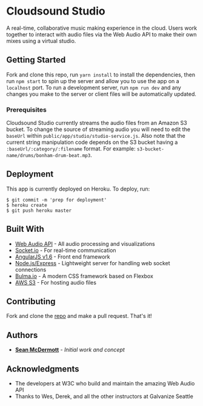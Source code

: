 # Cloudsound Studio

A real-time, collaborative music making experience in the cloud. Users work together to interact with audio files via the Web Audio API to make their own mixes using a virtual studio.

## Getting Started

Fork and clone this repo, run `yarn install` to install the dependencies, then run `npm start` to spin up the server and allow you to use the app on a `localhost` port. To run a development server, run `npm run dev` and any changes you make to the server or client files will be automatically updated.

### Prerequisites

Cloudsound Studio currently streams the audio files from an Amazon S3 bucket.  To change the source of streaming audio you will need to edit the `baseUrl` within `public/app/studio/studio-service.js`. Also note that the current string manipulation code depends on the S3 bucket having a `:baseUrl/:category/:filename` format. For example: `s3-bucket-name/drums/bonham-drum-beat.mp3`.

## Deployment

This app is currently deployed on Heroku. To deploy, run:
```
$ git commit -m 'prep for deployment'
$ heroku create
$ git push heroku master
```

## Built With

* [Web Audio API](https://developer.mozilla.org/en-US/docs/Web/API/Web_Audio_API) - All audio processing and visualizations
* [Socket.io](https://socket.io/) - For real-time communication
* [AngularJS v1.6](https://angularjs.org/) - Front end framework
* [Node.js/Express](https://expressjs.com/) - Lightweight server for handling web socket connections
* [Bulma.io](http://bulma.io/) - A modern CSS framework based on Flexbox
* [AWS S3](https://aws.amazon.com/s3/?nc2=h_l3_sc) - For hosting audio files


## Contributing

Fork and clone the [repo](https://github.com/mcdermz/cloudsound-studios) and make a pull request. That's it!


## Authors

* **[Sean McDermott](https://github.com/mcdermz)** - *Initial work and concept*


## Acknowledgments

* The developers at W3C who build and maintain the amazing Web Audio API
* Thanks to Wes, Derek, and all the other instructors at Galvanize Seattle
